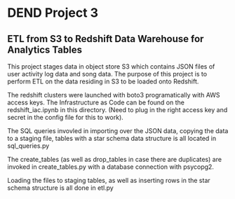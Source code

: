 # DEND Project 3
## ETL from S3 to Redshift Data Warehouse for Analytics Tables

This project stages data in object store S3 which contains JSON files of user activity log data and song data. The purpose of this project is to perform ETL on the data residing in S3 to be loaded onto Redshift.

The redshift clusters were launched with boto3 programatically with AWS access keys. The Infrastructure as Code can be found on the redshift_iac.ipynb in this directory. (Need to plug in the right access key and secret in the config file for this to work).

The SQL queries invovled in importing over the JSON data, copying the data to a staging file, tables with a star schema data structure is all located in sql_queries.py

The create_tables (as well as drop_tables in case there are duplicates) are invoked in create_tables.py with a database connection with psycopg2.

Loading the files to staging tables, as well as inserting rows in the star schema structure is all done in etl.py